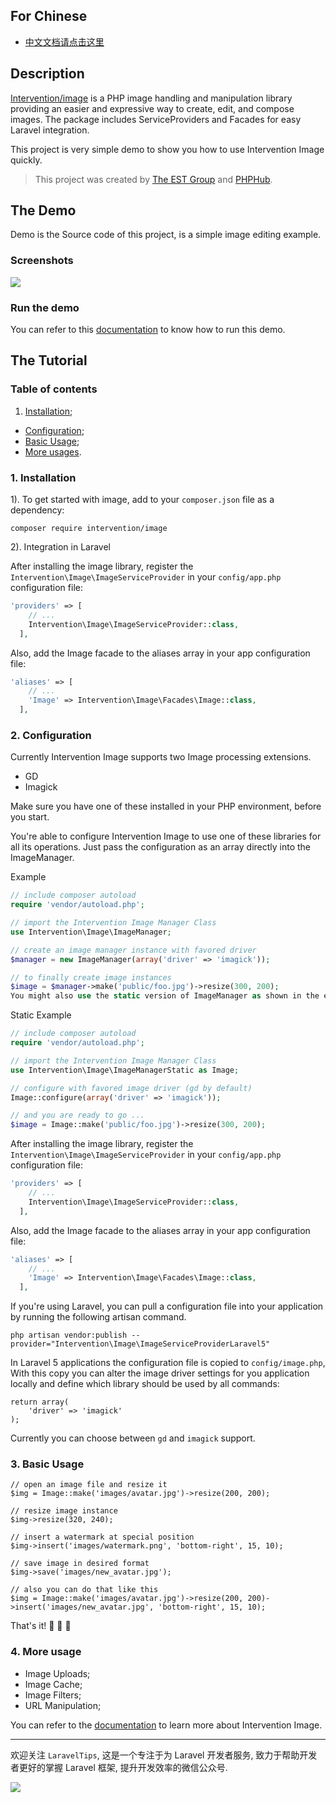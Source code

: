 ## For Chinese

* [中文文档请点击这里](#)

## Description

[Intervention/image](https://github.com/Intervention/image) is a PHP image handling and manipulation library providing an easier and expressive way to create, edit, and compose images. The package includes ServiceProviders and Facades for easy Laravel integration.

This project is very simple demo to show you how to use Intervention Image quickly.

> This project was created by [The EST Group](http://est-group.org/) and [PHPHub](https://phphub.org/topics/1903).

## The Demo

Demo is the Source code of this project, is a simple image editing example.

### Screenshots

![](http://ww3.sinaimg.cn/large/76dc7f1bjw1f26mc87s86j20rh14ytc3.jpg)

### Run the demo

You can refer to this [documentation](https://github.com/Aufree/laravel-packages-top100/blob/master/how-to-run-a-laravel-project.md) to know how to run this demo.

## The Tutorial

### Table of contents

1. [Installation](https://github.com/zhengjinghua/est-image-demo/blob/master/readme.md#1-installation);
* [Configuration](https://github.com/zhengjinghua/est-image-demo/blob/master/readme.md#2-configuration);
* [Basic Usage](https://github.com/zhengjinghua/est-image-demo/blob/master/readme.md#3-basic-usage);
* [More usages](https://github.com/zhengjinghua/est-image-demo/blob/master/readme.md#4-more-usage).

### 1. Installation

1). To get started with image, add to your `composer.json` file as a dependency:

```
composer require intervention/image
```

2). Integration in Laravel

After installing the image library, register the `Intervention\Image\ImageServiceProvider` in your `config/app.php` configuration file:

```php
'providers' => [
    // ...
    Intervention\Image\ImageServiceProvider::class,
  ],
```

Also, add the Image facade to the aliases array in your app configuration file:

```php
'aliases' => [
    // ...
    'Image' => Intervention\Image\Facades\Image::class,
  ],
```  

### 2. Configuration

Currently Intervention Image supports two Image processing extensions.

* GD
* Imagick

Make sure you have one of these installed in your PHP environment, before you start.

You're able to configure Intervention Image to use one of these libraries for all its operations. Just pass the configuration as an array directly into the ImageManager.

Example

```php
// include composer autoload
require 'vendor/autoload.php';

// import the Intervention Image Manager Class
use Intervention\Image\ImageManager;

// create an image manager instance with favored driver
$manager = new ImageManager(array('driver' => 'imagick'));

// to finally create image instances
$image = $manager->make('public/foo.jpg')->resize(300, 200);
You might also use the static version of ImageManager as shown in the example below.
```

Static Example

```php
// include composer autoload
require 'vendor/autoload.php';

// import the Intervention Image Manager Class
use Intervention\Image\ImageManagerStatic as Image;

// configure with favored image driver (gd by default)
Image::configure(array('driver' => 'imagick'));

// and you are ready to go ...
$image = Image::make('public/foo.jpg')->resize(300, 200);
```

After installing the image library, register the `Intervention\Image\ImageServiceProvider` in your `config/app.php` configuration file:

```php
'providers' => [
    // ...
    Intervention\Image\ImageServiceProvider::class,
  ],
```

Also, add the Image facade to the aliases array in your app configuration file:

```php
'aliases' => [
    // ...
    'Image' => Intervention\Image\Facades\Image::class,
  ],

```

If you're using Laravel, you can pull a configuration file into your application by running the following artisan command.

```
php artisan vendor:publish --provider="Intervention\Image\ImageServiceProviderLaravel5"
```

In Laravel 5 applications the configuration file is copied to `config/image.php`, With this copy you can alter the image driver settings for you application locally and define which library should be used by all commands:

```
return array(
    'driver' => 'imagick'
);
```

Currently you can choose between `gd` and `imagick` support.

### 3. Basic Usage

```
// open an image file and resize it
$img = Image::make('images/avatar.jpg')->resize(200, 200);

// resize image instance
$img->resize(320, 240);

// insert a watermark at special position
$img->insert('images/watermark.png', 'bottom-right', 15, 10);

// save image in desired format
$img->save('images/new_avatar.jpg');

// also you can do that like this
$img = Image::make('images/avatar.jpg')->resize(200, 200)->insert('images/new_avatar.jpg', 'bottom-right', 15, 10);
```

That's it! :beers: :beers: :beers:

### 4. More usage

* Image Uploads;
* Image Cache;
* Image Filters;
* URL Manipulation;

You can refer to the [documentation](http://image.intervention.io/getting_started/introduction) to learn more about Intervention Image.

---

欢迎关注 `LaravelTips`, 这是一个专注于为 Laravel 开发者服务, 致力于帮助开发者更好的掌握 Laravel 框架, 提升开发效率的微信公众号.

![](http://ww4.sinaimg.cn/large/76dc7f1bjw1f23moqj4qzj20by0bywfa.jpg)
